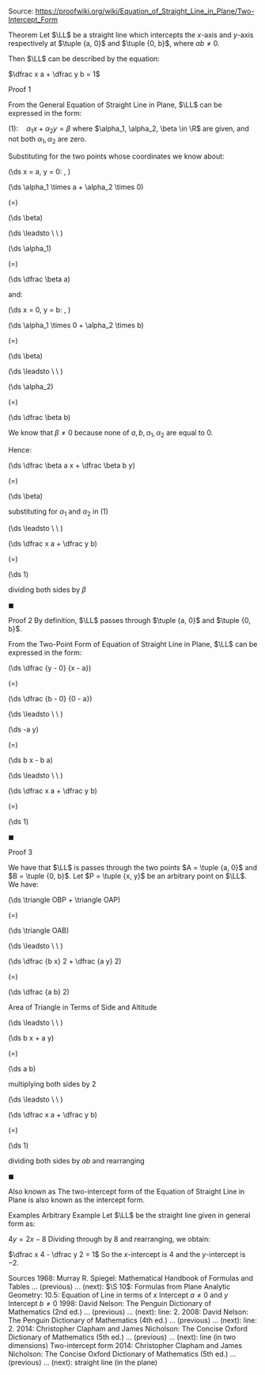 # 

Source: https://proofwiki.org/wiki/Equation_of_Straight_Line_in_Plane/Two-Intercept_Form



Theorem
Let $\LL$ be a straight line which intercepts the $x$-axis and $y$-axis respectively at $\tuple {a, 0}$ and $\tuple {0, b}$, where $a b \ne 0$.

Then $\LL$ can be described by the equation:

$\dfrac x a + \dfrac y b = 1$


Proof 1


From the General Equation of Straight Line in Plane, $\LL$ can be expressed in the form:

$(1): \quad \alpha_1 x + \alpha_2 y = \beta$
where $\alpha_1, \alpha_2, \beta \in \R$ are given, and not both $\alpha_1, \alpha_2$ are zero.

Substituting for the two points whose coordinates we know about:










\(\ds x = a, y = 0: \, \)



\(\ds \alpha_1 \times a + \alpha_2 \times 0\)

\(=\)







\(\ds \beta\)














\(\ds \leadsto \ \ \)





\(\ds \alpha_1\)

\(=\)







\(\ds \dfrac \beta a\)









and: 










\(\ds x = 0, y = b: \, \)



\(\ds \alpha_1 \times 0 + \alpha_2 \times b\)

\(=\)







\(\ds \beta\)














\(\ds \leadsto \ \ \)





\(\ds \alpha_2\)

\(=\)







\(\ds \dfrac \beta b\)









We know that $\beta \ne 0$ because none of $a, b, \alpha_1, \alpha_2$ are equal to $0$.

Hence:














\(\ds \dfrac \beta a x + \dfrac \beta b y\)

\(=\)







\(\ds \beta\)





substituting for $\alpha_1$ and $\alpha_2$ in $(1)$








\(\ds \leadsto \ \ \)





\(\ds \dfrac x a + \dfrac y b\)

\(=\)







\(\ds 1\)





dividing both sides by $\beta$



$\blacksquare$


Proof 2
By definition, $\LL$ passes through $\tuple {a, 0}$ and $\tuple {0, b}$.

From the Two-Point Form of Equation of Straight Line in Plane, $\LL$ can be expressed in the form:














\(\ds \dfrac {y - 0} {x - a}\)

\(=\)







\(\ds \dfrac {b - 0} {0 - a}\)














\(\ds \leadsto \ \ \)





\(\ds -a y\)

\(=\)







\(\ds b x - b a\)














\(\ds \leadsto \ \ \)





\(\ds \dfrac x a + \dfrac y b\)

\(=\)







\(\ds 1\)









$\blacksquare$


Proof 3

We have that $\LL$ is passes through the two points $A = \tuple {a, 0}$ and $B = \tuple {0, b}$.
Let $P = \tuple {x, y}$ be an arbitrary point on $\LL$.
We have:














\(\ds \triangle OBP + \triangle OAP\)

\(=\)







\(\ds \triangle OAB\)














\(\ds \leadsto \ \ \)





\(\ds \dfrac {b x} 2 + \dfrac {a y} 2\)

\(=\)







\(\ds \dfrac {a b} 2\)





Area of Triangle in Terms of Side and Altitude








\(\ds \leadsto \ \ \)





\(\ds b x + a y\)

\(=\)







\(\ds a b\)





multiplying both sides by $2$








\(\ds \leadsto \ \ \)





\(\ds \dfrac x a + \dfrac y b\)

\(=\)







\(\ds 1\)





dividing both sides by $a b$ and rearranging



$\blacksquare$


Also known as
The two-intercept form of the Equation of Straight Line in Plane is also known as the intercept form.


Examples
Arbitrary Example
Let $\LL$ be the straight line given in general form as:

$4 y = 2 x - 8$
Dividing through by $8$ and rearranging, we obtain:

$\dfrac x 4 - \dfrac y 2 = 1$
So the $x$-intercept is $4$ and the $y$-intercept is $-2$.


Sources
1968: Murray R. Spiegel: Mathematical Handbook of Formulas and Tables ... (previous) ... (next): $\S 10$: Formulas from Plane Analytic Geometry: $10.5$: Equation of Line in terms of $x$ Intercept $a \ne 0$ and $y$ Intercept $b \ne 0$
1998: David Nelson: The Penguin Dictionary of Mathematics (2nd ed.) ... (previous) ... (next): line: 2.
2008: David Nelson: The Penguin Dictionary of Mathematics (4th ed.) ... (previous) ... (next): line: 2.
2014: Christopher Clapham and James Nicholson: The Concise Oxford Dictionary of Mathematics (5th ed.) ... (previous) ... (next): line (in two dimensions) Two-intercept form
2014: Christopher Clapham and James Nicholson: The Concise Oxford Dictionary of Mathematics (5th ed.) ... (previous) ... (next): straight line (in the plane)





